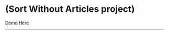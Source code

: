 <!-- a template repo to practice refactoring JS 30 projects
  to learn more check out https://github.com/hackyourfuturebelgium/javascript-30
-->

# (Sort Without Articles project)

<!-- describe the project -->
[Demo Here](https://radhi-hudijan.github.io/Sort-Without-Articles/index.html)

---
